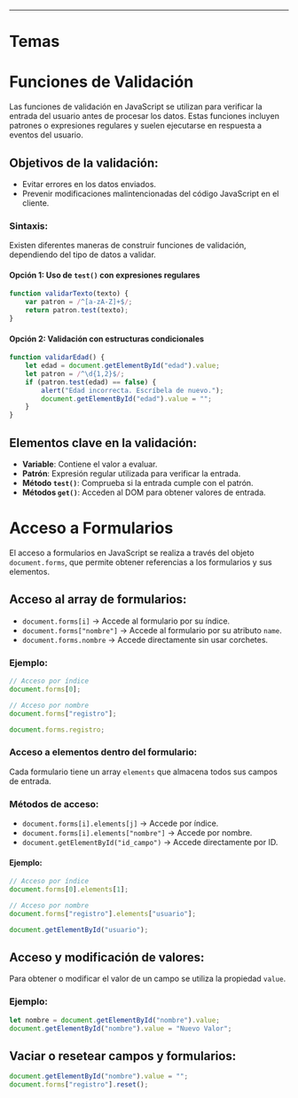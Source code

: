 
---
# Temas

# Funciones de Validación

Las funciones de validación en JavaScript se utilizan para verificar la entrada del usuario antes de procesar los datos. Estas funciones incluyen patrones o expresiones regulares y suelen ejecutarse en respuesta a eventos del usuario.

## Objetivos de la validación:

- Evitar errores en los datos enviados.
- Prevenir modificaciones malintencionadas del código JavaScript en el cliente.

### Sintaxis:

Existen diferentes maneras de construir funciones de validación, dependiendo del tipo de datos a validar.

#### Opción 1: Uso de `test()` con expresiones regulares

```javascript
function validarTexto(texto) {
    var patron = /^[a-zA-Z]+$/;
    return patron.test(texto);
}
```

#### Opción 2: Validación con estructuras condicionales

```javascript
function validarEdad() {
    let edad = document.getElementById("edad").value;
    let patron = /^\d{1,2}$/;
    if (patron.test(edad) == false) {
        alert("Edad incorrecta. Escríbela de nuevo.");
        document.getElementById("edad").value = "";
    }
}
```

## Elementos clave en la validación:

- **Variable**: Contiene el valor a evaluar.
- **Patrón**: Expresión regular utilizada para verificar la entrada.
- **Método `test()`**: Comprueba si la entrada cumple con el patrón.
- **Métodos `get()`**: Acceden al DOM para obtener valores de entrada.

# Acceso a Formularios

El acceso a formularios en JavaScript se realiza a través del objeto `document.forms`, que permite obtener referencias a los formularios y sus elementos.

## Acceso al array de formularios:

- `document.forms[i]` → Accede al formulario por su índice.
- `document.forms["nombre"]` → Accede al formulario por su atributo `name`.
- `document.forms.nombre` → Accede directamente sin usar corchetes.

### Ejemplo:

```javascript
// Acceso por índice
document.forms[0];

// Acceso por nombre
document.forms["registro"];

document.forms.registro;
```

### Acceso a elementos dentro del formulario:

Cada formulario tiene un array `elements` que almacena todos sus campos de entrada.

### Métodos de acceso:

- `document.forms[i].elements[j]` → Accede por índice.
- `document.forms[i].elements["nombre"]` → Accede por nombre.
- `document.getElementById("id_campo")` → Accede directamente por ID.

#### Ejemplo:

```javascript
// Acceso por índice
document.forms[0].elements[1];

// Acceso por nombre
document.forms["registro"].elements["usuario"];

document.getElementById("usuario");
```

## Acceso y modificación de valores:

Para obtener o modificar el valor de un campo se utiliza la propiedad `value`.

### Ejemplo:

```javascript
let nombre = document.getElementById("nombre").value;
document.getElementById("nombre").value = "Nuevo Valor";
```

## Vaciar o resetear campos y formularios:

```javascript
document.getElementById("nombre").value = "";
document.forms["registro"].reset();
```